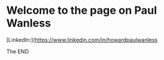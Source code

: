 # Welcome to the page on Paul Wanless

[LinkedIn:](https://www.linkedin.com/in/howardpaulwanless

The END
